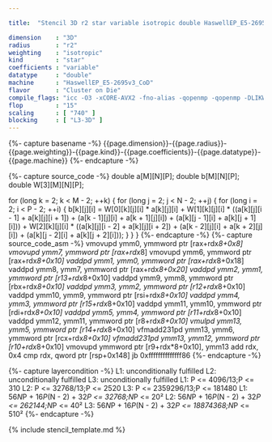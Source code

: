 ```yaml
---

title:  "Stencil 3D r2 star variable isotropic double HaswellEP_E5-2695v3_CoD"

dimension    : "3D"
radius       : "r2"
weighting    : "isotropic"
kind         : "star"
coefficients : "variable"
datatype     : "double"
machine      : "HaswellEP_E5-2695v3_CoD"
flavor       : "Cluster on Die"
compile_flags: "icc -O3 -xCORE-AVX2 -fno-alias -qopenmp -qopenmp -DLIKWID_PERFMON -Ilikwid-4.3.3/include -Llikwid-4.3.3/lib -Iheaders/dummy.c stencil_compilable.c -o stencil -llikwid"
flop         : "15"
scaling      : [ "740" ]
blocking     : [ "L3-3D" ]
---
```


{%- capture basename -%}
{{page.dimension}}-{{page.radius}}-{{page.weighting}}-{{page.kind}}-{{page.coefficients}}-{{page.datatype}}-{{page.machine}}
{%- endcapture -%}

{%- capture source_code -%}
double a[M][N][P];
double b[M][N][P];
double W[3][M][N][P];

for (long k = 2; k < M - 2; ++k) {
  for (long j = 2; j < N - 2; ++j) {
    for (long i = 2; i < P - 2; ++i) {
      b[k][j][i] =
          W[0][k][j][i] * a[k][j][i] +
          W[1][k][j][i] * ((a[k][j][i - 1] + a[k][j][i + 1]) +
                           (a[k - 1][j][i] + a[k + 1][j][i]) +
                           (a[k][j - 1][i] + a[k][j + 1][i])) +
          W[2][k][j][i] * ((a[k][j][i - 2] + a[k][j][i + 2]) +
                           (a[k - 2][j][i] + a[k + 2][j][i]) +
                           (a[k][j - 2][i] + a[k][j + 2][i]));
    }
  }
}
{%- endcapture -%}
{%- capture source_code_asm -%}
vmovupd ymm0, ymmword ptr [rax+rdx*8+0x8]
vmovupd ymm7, ymmword ptr [rax+rdx*8]
vmovupd ymm6, ymmword ptr [rax+rdx*8+0x10]
vaddpd ymm1, ymm0, ymmword ptr [rax+rdx*8+0x18]
vaddpd ymm8, ymm7, ymmword ptr [rax+rdx*8+0x20]
vaddpd ymm2, ymm1, ymmword ptr [r13+rdx*8+0x10]
vaddpd ymm9, ymm8, ymmword ptr [rbx+rdx*8+0x10]
vaddpd ymm3, ymm2, ymmword ptr [r12+rdx*8+0x10]
vaddpd ymm10, ymm9, ymmword ptr [rsi+rdx*8+0x10]
vaddpd ymm4, ymm3, ymmword ptr [r15+rdx*8+0x10]
vaddpd ymm11, ymm10, ymmword ptr [rdi+rdx*8+0x10]
vaddpd ymm5, ymm4, ymmword ptr [r11+rdx*8+0x10]
vaddpd ymm12, ymm11, ymmword ptr [r8+rdx*8+0x10]
vmulpd ymm13, ymm5, ymmword ptr [r14+rdx*8+0x10]
vfmadd231pd ymm13, ymm6, ymmword ptr [rcx+rdx*8+0x10]
vfmadd231pd ymm13, ymm12, ymmword ptr [r10+rdx*8+0x10]
vmovupd ymmword ptr [r9+rdx*8+0x10], ymm13
add rdx, 0x4
cmp rdx, qword ptr [rsp+0x148]
jb 0xffffffffffffff86
{%- endcapture -%}

{%- capture layercondition -%}
L1: unconditionally fulfilled
L2: unconditionally fulfilled
L3: unconditionally fulfilled
L1: P <= 4096/13;P <= 310
L2: P <= 32768/13;P <= 2520
L3: P <= 2359296/13;P <= 181480
L1: 56*N*P + 16*P*(N - 2) + 32*P <= 32768;N*P <= 20²
L2: 56*N*P + 16*P*(N - 2) + 32*P <= 262144;N*P <= 40²
L3: 56*N*P + 16*P*(N - 2) + 32*P <= 18874368;N*P <= 510²
{%- endcapture -%}

{% include stencil_template.md %}

